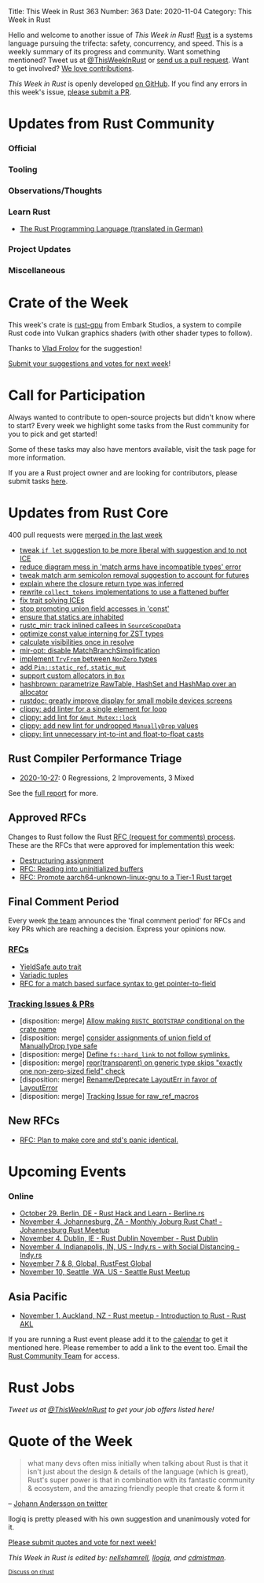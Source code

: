 Title: This Week in Rust 363
Number: 363
Date: 2020-11-04
Category: This Week in Rust

Hello and welcome to another issue of *This Week in Rust*!
[Rust](http://rust-lang.org) is a systems language pursuing the trifecta: safety, concurrency, and speed.
This is a weekly summary of its progress and community.
Want something mentioned? Tweet us at [@ThisWeekInRust](https://twitter.com/ThisWeekInRust) or [send us a pull request](https://github.com/emberian/this-week-in-rust).
Want to get involved? [We love contributions](https://github.com/rust-lang/rust/blob/master/CONTRIBUTING.md).

*This Week in Rust* is openly developed [on GitHub](https://github.com/emberian/this-week-in-rust).
If you find any errors in this week's issue, [please submit a PR](https://github.com/emberian/this-week-in-rust/pulls).

# Updates from Rust Community

### Official

### Tooling

### Observations/Thoughts

### Learn Rust
* [The Rust Programming Language (translated in German)](https://rust-lang-de.github.io/rustbook-de/)

### Project Updates

### Miscellaneous

# Crate of the Week

This week's crate is [rust-gpu](https://github.com/EmbarkStudios/rust-gpu) from Embark Studios, a system to compile Rust code into Vulkan graphics shaders (with other shader types to follow).

Thanks to [Vlad Frolov](https://users.rust-lang.org/t/crate-of-the-week/2704/831) for the suggestion!

[Submit your suggestions and votes for next week][submit_crate]!

[submit_crate]: https://users.rust-lang.org/t/crate-of-the-week/2704

# Call for Participation

Always wanted to contribute to open-source projects but didn't know where to start?
Every week we highlight some tasks from the Rust community for you to pick and get started!

Some of these tasks may also have mentors available, visit the task page for more information.

If you are a Rust project owner and are looking for contributors, please submit tasks [here][guidelines].

[guidelines]: https://users.rust-lang.org/t/twir-call-for-participation/4821

# Updates from Rust Core

400 pull requests were [merged in the last week][merged]

[merged]: https://github.com/search?q=is%3Apr+org%3Arust-lang+is%3Amerged+merged%3A2020-10-19..2020-10-26

* [tweak `if let` suggestion to be more liberal with suggestion and to not ICE](https://github.com/rust-lang/rust/pull/77283)
* [reduce diagram mess in 'match arms have incompatible types' error](https://github.com/rust-lang/rust/pull/78255)
* [tweak match arm semicolon removal suggestion to account for futures](https://github.com/rust-lang/rust/pull/78214)
* [explain where the closure return type was inferred](https://github.com/rust-lang/rust/pull/78235)
* [rewrite `collect_tokens` implementations to use a flattened buffer](https://github.com/rust-lang/rust/pull/77250)
* [fix trait solving ICEs](https://github.com/rust-lang/rust/pull/77720)
* [stop promoting union field accesses in 'const'](https://github.com/rust-lang/rust/pull/77526)
* [ensure that statics are inhabited](https://github.com/rust-lang/rust/pull/78324)
* [rustc_mir: track inlined callees in `SourceScopeData`](https://github.com/rust-lang/rust/pull/68965)
* [optimize const value interning for ZST types](https://github.com/rust-lang/rust/pull/78061)
* [calculate visibilities once in resolve](https://github.com/rust-lang/rust/pull/78077)
* [mir-opt: disable MatchBranchSimplification](https://github.com/rust-lang/rust/pull/78151)
* [implement `TryFrom` between `NonZero` types](https://github.com/rust-lang/rust/pull/77339)
* [add `Pin::static_ref`, `static_mut`](https://github.com/rust-lang/rust/pull/77726)
* [support custom allocators in `Box`](https://github.com/rust-lang/rust/pull/77187)
* [hashbrown: parametrize RawTable, HashSet and HashMap over an allocator](https://github.com/rust-lang/hashbrown/pull/133)
* [rustdoc: greatly improve display for small mobile devices screens](https://github.com/rust-lang/rust/pull/78084)
* [clippy: add linter for a single element for loop](https://github.com/rust-lang/rust-clippy/pull/6109)
* [clippy: add lint for `&mut Mutex::lock`](https://github.com/rust-lang/rust-clippy/pull/6103)
* [clippy: add new lint for undropped `ManuallyDrop` values](https://github.com/rust-lang/rust-clippy/pull/6181)
* [clippy: lint unnecessary int-to-int and float-to-float casts](https://github.com/rust-lang/rust-clippy/pull/6187)

## Rust Compiler Performance Triage

* [2020-10-27](https://github.com/rust-lang/rustc-perf/blob/master/triage/2020-10-27.md):
0 Regressions, 2 Improvements, 3 Mixed

See the [full report](https://github.com/rust-lang/rustc-perf/blob/master/triage/2020-10-27.md) for more.

## Approved RFCs

Changes to Rust follow the Rust [RFC (request for comments) process](https://github.com/rust-lang/rfcs#rust-rfcs). These
are the RFCs that were approved for implementation this week:

* [Destructuring assignment](https://github.com/rust-lang/rfcs/pull/2909)
* [RFC: Reading into uninitialized buffers](https://github.com/rust-lang/rfcs/pull/2930)
* [RFC: Promote aarch64-unknown-linux-gnu to a Tier-1 Rust target](https://github.com/rust-lang/rfcs/pull/2959)

## Final Comment Period

Every week [the team](https://www.rust-lang.org/team.html) announces the
'final comment period' for RFCs and key PRs which are reaching a
decision. Express your opinions now.

### [RFCs](https://github.com/rust-lang/rfcs/labels/final-comment-period)
* [YieldSafe auto trait](https://github.com/rust-lang/rfcs/pull/2890)
* [Variadic tuples](https://github.com/rust-lang/rfcs/pull/2775)
* [RFC for a match based surface syntax to get pointer-to-field](https://github.com/rust-lang/rfcs/pull/2666)

### [Tracking Issues & PRs](https://github.com/rust-lang/rust/labels/final-comment-period)
* [disposition: merge] [Allow making `RUSTC_BOOTSTRAP` conditional on the crate name](https://github.com/rust-lang/rust/pull/77802)
* [disposition: merge] [consider assignments of union field of ManuallyDrop type safe](https://github.com/rust-lang/rust/pull/78068)
* [disposition: merge] [Define `fs::hard_link` to not follow symlinks.](https://github.com/rust-lang/rust/pull/78026)
* [disposition: merge] [repr(transparent) on generic type skips "exactly one non-zero-sized field" check](https://github.com/rust-lang/rust/issues/77841)
* [disposition: merge] [Rename/Deprecate LayoutErr in favor of LayoutError](https://github.com/rust-lang/rust/pull/77691)
* [disposition: merge] [Tracking Issue for raw_ref_macros](https://github.com/rust-lang/rust/issues/73394)

## New RFCs
* [RFC: Plan to make core and std's panic identical.](https://github.com/rust-lang/rfcs/pull/3007)

# Upcoming Events

### Online
* [October 29. Berlin, DE - Rust Hack and Learn - Berline.rs](https://www.meetup.com/opentechschool-berlin/events/txcprrybcnbmc/)
* [November 4. Johannesburg, ZA - Monthly Joburg Rust Chat! - Johannesburg Rust Meetup](https://www.meetup.com/Johannesburg-Rust-Meetup/events/274142374/)
* [November 4. Dublin, IE - Rust Dublin November - Rust Dublin](https://www.meetup.com/Rust-Dublin/events/274202454/)
* [November 4. Indianapolis, IN, US - Indy.rs - with Social Distancing - Indy.rs](https://www.meetup.com/indyrs/events/jhfstrybcpbgb/)
* [November 7 & 8, Global, RustFest Global](https://rustfest.global/)
* [November 10, Seattle, WA, US - Seattle Rust Meetup](https://www.meetup.com/Seattle-Rust-Meetup/events/gskksrybcpbnb/)

## Asia Pacific
* [November 1. Auckland, NZ - Rust meetup - Introduction to Rust - Rust AKL](https://www.meetup.com/rust-akl/events/266876718/)

If you are running a Rust event please add it to the [calendar] to get
it mentioned here. Please remember to add a link to the event too.
Email the [Rust Community Team][community] for access.

[calendar]: https://www.google.com/calendar/embed?src=apd9vmbc22egenmtu5l6c5jbfc%40group.calendar.google.com
[community]: mailto:community-team@rust-lang.org

# Rust Jobs

*Tweet us at [@ThisWeekInRust](https://twitter.com/ThisWeekInRust) to get your job offers listed here!*

# Quote of the Week

> what many devs often miss initially when talking about Rust is that it isn't just about the design & details of the language (which is great), Rust's super power is that in combination with its fantastic community & ecosystem, and the amazing friendly people that create & form it

– [Johann Andersson on twitter](https://mobile.twitter.com/repi)

llogiq is pretty pleased with his own suggestion and unanimously voted for it.

[Please submit quotes and vote for next week!](https://users.rust-lang.org/t/twir-quote-of-the-week/328)

*This Week in Rust is edited by: [nellshamrell](https://github.com/nellshamrell), [llogiq](https://github.com/llogiq), and [cdmistman](https://github.com/cdmistman).*

<small>[Discuss on r/rust](https://www.reddit.com/r/rust/comments/jk35ha/this_week_in_rust_362/)</small>

